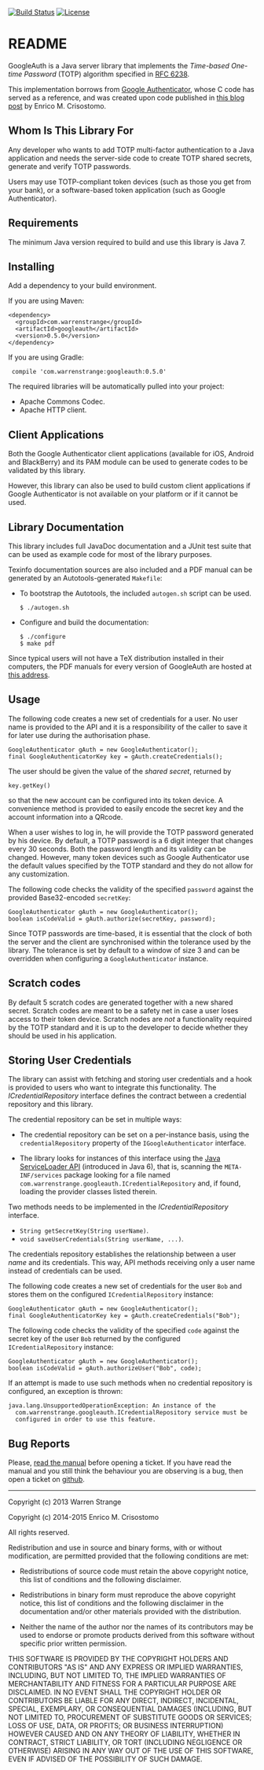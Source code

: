 [![Build Status](https://travis-ci.org/wstrange/GoogleAuth.svg?branch=develop)](https://travis-ci.org/wstrange/GoogleAuth)
[![License](https://img.shields.io/badge/license-BSD-blue.svg?style=flat)](https://github.com/wstrange/GoogleAuth/blob/master/LICENSE)

README
======

GoogleAuth is a Java server library that implements the _Time-based One-time
Password_ (TOTP) algorithm specified in [RFC 6238][RFC6238].

This implementation borrows from [Google Authenticator][gauth], whose C code has
served as a reference, and was created upon code published in [this blog
post][tgb] by Enrico M. Crisostomo.


Whom Is This Library For
------------------------

Any developer who wants to add TOTP multi-factor authentication to a Java
application and needs the server-side code to create TOTP shared secrets,
generate and verify TOTP passwords.

Users may use TOTP-compliant token devices (such as those you get from your
bank), or a software-based token application (such as Google Authenticator).

Requirements
------------

The minimum Java version required to build and use this library is Java 7.

Installing
----------

Add a dependency to your build environment.

If you are using Maven:

    <dependency>
      <groupId>com.warrenstrange</groupId>
      <artifactId>googleauth</artifactId>
      <version>0.5.0</version>
    </dependency>

If you are using Gradle:

     compile 'com.warrenstrange:googleauth:0.5.0'

The required libraries will be automatically pulled into your project:

  * Apache Commons Codec.
  * Apache HTTP client.

Client Applications
-------------------

Both the Google Authenticator client applications (available for iOS, Android
and BlackBerry) and its PAM module can be used to generate codes to be validated
by this library.

However, this library can also be used to build custom client applications if
Google Authenticator is not available on your platform or if it cannot be used.

Library Documentation
---------------------

This library includes full JavaDoc documentation and a JUnit test suite that can
be used as example code for most of the library purposes.

Texinfo documentation sources are also included and a PDF manual can be
generated by an Autotools-generated `Makefile`:

  * To bootstrap the Autotools, the included `autogen.sh` script can be used.

        $ ./autogen.sh

  * Configure and build the documentation:

        $ ./configure
        $ make pdf

Since typical users will not have a TeX distribution installed in their
computers, the PDF manuals for every version of GoogleAuth are hosted at
[this address][pdfdoc].

Usage
-----

The following code creates a new set of credentials for a user.  No user name is
provided to the API and it is a responsibility of the caller to save it for
later use during the authorisation phase.

    GoogleAuthenticator gAuth = new GoogleAuthenticator();
    final GoogleAuthenticatorKey key = gAuth.createCredentials();

The user should be given the value of the _shared secret_, returned by

    key.getKey()

so that the new account can be configured into its token device.  A convenience
method is provided to easily encode the secret key and the account information
into a QRcode.

When a user wishes to log in, he will provide the TOTP password generated by his
device.  By default, a TOTP password is a 6 digit integer that changes every 30
seconds.  Both the password length and its validity can be changed.  However,
many token devices such as Google Authenticator use the default values specified
by the TOTP standard and they do not allow for any customization.

The following code checks the validity of the specified `password` against the
provided Base32-encoded `secretKey`:

    GoogleAuthenticator gAuth = new GoogleAuthenticator();
    boolean isCodeValid = gAuth.authorize(secretKey, password);

Since TOTP passwords are time-based, it is essential that the clock of both the
server and the client are synchronised within the tolerance used by the
library.  The tolerance is set by default to a window of size 3 and can be
overridden when configuring a `GoogleAuthenticator` instance.

Scratch codes
-------------

By default 5 scratch codes are generated together with a new shared secret.
Scratch codes are meant to be a safety net in case a user loses access to their
token device.  Scratch nodes are _not_ a functionality required by the TOTP
standard and it is up to the developer to decide whether they should be used in
his application.

Storing User Credentials
------------------------

The library can assist with fetching and storing user credentials and a hook is
provided to users who want to integrate this functionality.  The
*ICredentialRepository* interface defines the contract between a credential
repository and this library.

The credential repository can be set in multiple ways:

  * The credential repository can be set on a per-instance basis, using the
  `credentialRepository` property of the `IGoogleAuthenticator` interface.

  * The library looks for instances of this interface using the
    [Java ServiceLoader API][serviceLoader] (introduced in Java 6), that is,
    scanning the `META-INF/services` package looking for a file named
    `com.warrenstrange.googleauth.ICredentialRepository` and, if found, loading
    the provider classes listed therein.

Two methods needs to be implemented in the *ICredentialRepository* interface.

  * `String getSecretKey(String userName)`.
  * `void saveUserCredentials(String userName, ...)`.

The credentials repository establishes the relationship between a user _name_
and its credentials.  This way, API methods receiving only a user name instead
of credentials can be used.

The following code creates a new set of credentials for the user `Bob` and
stores them on the configured `ICredentialRepository` instance:

    GoogleAuthenticator gAuth = new GoogleAuthenticator();
    final GoogleAuthenticatorKey key = gAuth.createCredentials("Bob");


The following code checks the validity of the specified `code` against the
secret key of the user `Bob` returned by the configured
`ICredentialRepository` instance:

    GoogleAuthenticator gAuth = new GoogleAuthenticator();
    boolean isCodeValid = gAuth.authorizeUser("Bob", code);


If an attempt is made to use such methods when no credential repository is
configured, an exception is thrown:

    java.lang.UnsupportedOperationException: An instance of the
      com.warrenstrange.googleauth.ICredentialRepository service must be
      configured in order to use this feature.

Bug Reports
-----------

Please, [read the manual][pdfdoc] before opening a ticket.  If you have read the
manual and you still think the behaviour you are observing is a bug, then open a
ticket on [github][githubIssues].

----

Copyright (c) 2013 Warren Strange

Copyright (c) 2014-2015 Enrico M. Crisostomo

All rights reserved.

Redistribution and use in source and binary forms, with or without
modification, are permitted provided that the following conditions are met:

* Redistributions of source code must retain the above copyright notice, this
  list of conditions and the following disclaimer.

* Redistributions in binary form must reproduce the above copyright notice,
  this list of conditions and the following disclaimer in the documentation
  and/or other materials provided with the distribution.

* Neither the name of the author nor the names of its
  contributors may be used to endorse or promote products derived from
  this software without specific prior written permission.

THIS SOFTWARE IS PROVIDED BY THE COPYRIGHT HOLDERS AND CONTRIBUTORS "AS IS"
AND ANY EXPRESS OR IMPLIED WARRANTIES, INCLUDING, BUT NOT LIMITED TO, THE
IMPLIED WARRANTIES OF MERCHANTABILITY AND FITNESS FOR A PARTICULAR PURPOSE ARE
DISCLAIMED. IN NO EVENT SHALL THE COPYRIGHT HOLDER OR CONTRIBUTORS BE LIABLE
FOR ANY DIRECT, INDIRECT, INCIDENTAL, SPECIAL, EXEMPLARY, OR CONSEQUENTIAL
DAMAGES (INCLUDING, BUT NOT LIMITED TO, PROCUREMENT OF SUBSTITUTE GOODS OR
SERVICES; LOSS OF USE, DATA, OR PROFITS; OR BUSINESS INTERRUPTION) HOWEVER
CAUSED AND ON ANY THEORY OF LIABILITY, WHETHER IN CONTRACT, STRICT LIABILITY,
OR TORT (INCLUDING NEGLIGENCE OR OTHERWISE) ARISING IN ANY WAY OUT OF THE USE
OF THIS SOFTWARE, EVEN IF ADVISED OF THE POSSIBILITY OF SUCH DAMAGE.

[RFC6238]: https://tools.ietf.org/html/rfc6238
[gauth]: https://code.google.com/p/google-authenticator/
[tgb]: http://thegreyblog.blogspot.com/2011/12/google-authenticator-using-it-in-your.html?q=google+authenticator
[serviceLoader]: http://docs.oracle.com/javase/6/docs/api/java/util/ServiceLoader.html
[SecureRandom]: http://docs.oracle.com/javase/8/docs/api/java/security/SecureRandom.html
[sr-algorithms]: http://docs.oracle.com/javase/8/docs/technotes/guides/security/StandardNames.html#SecureRandom
[githubIssues]: https://github.com/wstrange/GoogleAuth/issues
[pdfdoc]: https://drive.google.com/folderview?id=0BxZtP9CHH-Q6TzRSaWtkQ0pEYk0&usp=sharing
